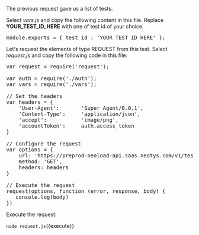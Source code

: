 
The previous request gave us a list of tests.

Select *vars.js* and copy the following content in this file. Replace **YOUR_TEST_ID_HERE** with one of test id of your choice.

<pre class="file" data-filename="vars.js" data-target="replace">
module.exports = { test_id : 'YOUR_TEST_ID_HERE' };
</pre>

Let's request the elements of type REQUEST from this test.
Select *request.js* and copy the following code in this file:

<pre class="file" data-filename="request.js" data-target="replace">var request = require('request');

var auth = require('./auth');
var vars = require('./vars');

// Set the headers
var headers = {
    'User-Agent':       'Super Agent/0.0.1',
    'Content-Type':     'application/json',
    'accept':           'image/png',
    'accountToken':     auth.access_token
}

// Configure the request
var options = {
    url: 'https://preprod-neoload-api.saas.neotys.com/v1/tests/' + vars.test_id + '/elements?category=REQUEST',
    method: 'GET',
    headers: headers
}

// Execute the request
request(options, function (error, response, body) {
   console.log(body)
})
</pre>

Execute the request:

`node request.js`{{execute}}
